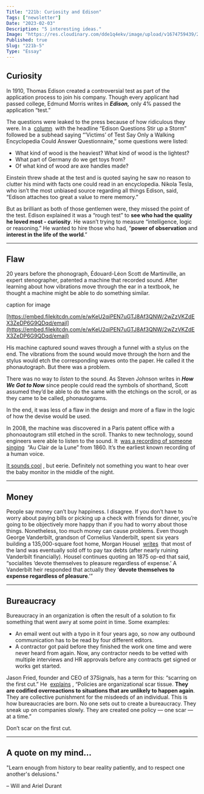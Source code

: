 ```yaml
---
Title: "221b: Curiosity and Edison"
Tags: ["newsletter"]
Date: "2023-02-03"
Description: "5 interesting ideas."
Image: "https://res.cloudinary.com/dde1q4ekv/image/upload/v1674759439/221b_OG_ifioi4.png"
Published: true
Slug: "221b-5"
Type: "Essay"
---
```

## Curiosity

In 1910, Thomas Edison created a controversial test as part of the application process to join his company. Though every applicant had passed college, Edmund Morris writes in *******Edison,******* only 4% passed the application “test.”

The questions were leaked to the press because of how ridiculous they were. In a  [column](https://www.nytimes.com/1921/05/11/archives/edison-questions-stir-up-a-storm-victims-of-test-say-only-a-walking.html)  with the headline “Edison Questions Stir up a Storm” followed be a subhead saying “’Victims’ of Test Say Only a Walking Encyclopedia Could Answer Questionnaire,” some questions were listed:

- What kind of wood is the heaviest? What kind of wood is the lightest?
- What part of Germany do we get toys from?
- Of what kind of wood are axe handles made?

Einstein threw shade at the test and is quoted saying he saw no reason to clutter his mind with facts one could read in an encyclopedia. Nikola Tesla, who isn’t the most unbiased source regarding all things Edison, said, “Edison attaches too great a value to mere memory.”

But as brilliant as both of those gentlemen were, they missed the point of the test. Edison explained it was a “rough test” to **see who had the quality he loved most - curiosity**. He wasn’t trying to measure “intelligence, logic or reasoning.” He wanted to hire those who had, “**power of observation** and **interest in the life of the world**.”

---

## Flaw

20 years before the phonograph, Édouard-Léon Scott de Martinville, an expert stenographer, patented a machine that recorded sound. After learning about how vibrations move through the ear in a textbook, he thought a machine might be able to do something similar.

caption for image

[https://embed.filekitcdn.com/e/wKeU2qiPEN7uGTJ8Af3QNW/2wZzVKZdEX3ZeDP6G9QDqd/email](https://embed.filekitcdn.com/e/wKeU2qiPEN7uGTJ8Af3QNW/2wZzVKZdEX3ZeDP6G9QDqd/email)

His machine captured sound waves through a funnel with a stylus on the end. The vibrations from the sound would move through the horn and the stylus would etch the corresponding waves onto the paper. He called it the phonautograph. But there was a problem.

There was no way to *listen* to the sound. As Steven Johnson writes in *******How We Got to Now******* since people could read the symbols of shorthand, Scott assumed they’d be able to do the same with the etchings on the scroll, or as they came to be called, phonautograms.

In the end, it was less of a flaw in the design and more of a flaw in the logic of how the devise would be used.

In 2008, the machine was discovered in a Paris patent office with a phonoautogram still etched in the scroll. Thanks to new technology, sound engineers were able to listen to the sound. It  [was a recording of someone singing](https://youtu.be/WpXNqdEUhWY)  “Au Clair de la Lune” from 1860. It’s the earliest known recording of a human voice.

[It sounds cool](https://youtu.be/WpXNqdEUhWY) , but eerie. Definitely not something you want to hear over the baby monitor in the middle of the night.

---

## Money

People say money can’t buy happiness. I disagree. If you don’t have to worry about paying bills or picking up a check with friends for dinner, you’re going to be objectively more happy than if you had to worry about those things. Nonetheless, too much money can cause problems. Even though George Vanderbilt, grandson of Cornelius Vanderbilt, spent six years building a 135,000-square foot home, Morgan Housel  [writes](https://collabfund.com/blog/the-art-and-science-of-spending-money/)  that most of the land was eventually sold off to pay tax debts (after nearly ruining Vanderbilt financially). Housel continues quoting an 1875 op-ed that said, “socialites ‘devote themselves to pleasure regardless of expense.’ A Vanderbilt heir responded that actually they ‘**devote themselves to expense regardless of pleasure**.’”

---

## Bureaucracy

Bureaucracy in an organization is often the result of a solution to fix something that went awry at some point in time. Some examples:

- An email went out with a typo in it four years ago, so now any outbound communication has to be read by four different editors.
- A contractor got paid before they finished the work one time and were never heard from again. Now, any contractor needs to be vetted with multiple interviews and HR approvals before any contracts get signed or works get started.

Jason Fried, founder and CEO of 37Signals, has a term for this: “scarring on the first cut.” He  [explains](https://a.co/d/0hMRfII) , “Policies are organizational scar tissue. **They are codified overreactions to situations that are unlikely to happen again**. They are collective punishment for the misdeeds of an individual. This is how bureaucracies are born. No one sets out to create a bureaucracy. They sneak up on companies slowly. They are created one policy — one scar — at a time.”

Don’t scar on the first cut.

---

## A quote on my mind...

"Learn enough from history to bear reality patiently, and to respect one another's delusions."

– Will and Ariel Durant
